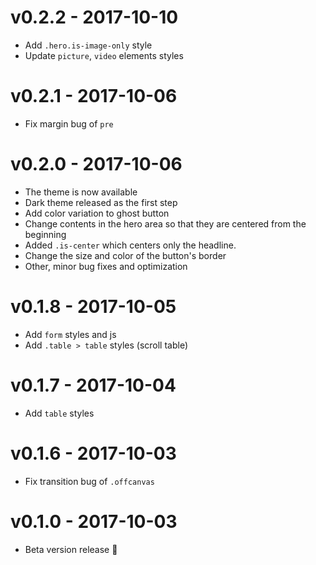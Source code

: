 # v0.2.2 - 2017-10-10

- Add `.hero.is-image-only` style
- Update `picture`, `video` elements styles

# v0.2.1 - 2017-10-06

- Fix margin bug of `pre`

# v0.2.0 - 2017-10-06

- The theme is now available
- Dark theme released as the first step
- Add color variation to ghost button
- Change contents in the hero area so that they are centered from the beginning
- Added `.is-center` which centers only the headline.
- Change the size and color of the button's border
- Other, minor bug fixes and optimization

# v0.1.8 - 2017-10-05

- Add `form` styles and js
- Add `.table > table` styles (scroll table)

# v0.1.7 - 2017-10-04

- Add `table` styles

# v0.1.6 - 2017-10-03

- Fix transition bug of `.offcanvas`

# v0.1.0 - 2017-10-03

- Beta version release 🎉

